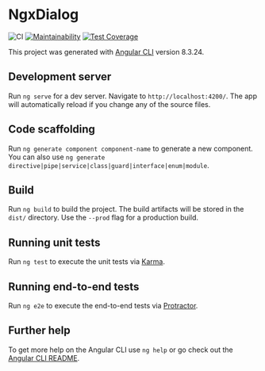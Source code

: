 # NgxDialog

![CI](https://github.com/2YY/ngx-dialog/workflows/CI/badge.svg)
[![Maintainability](https://api.codeclimate.com/v1/badges/320e182fa88aa750daaa/maintainability)](https://codeclimate.com/github/2YY/ngx-dialog/maintainability)
[![Test Coverage](https://api.codeclimate.com/v1/badges/320e182fa88aa750daaa/test_coverage)](https://codeclimate.com/github/2YY/ngx-dialog/test_coverage)

This project was generated with [Angular CLI](https://github.com/angular/angular-cli) version 8.3.24.

## Development server

Run `ng serve` for a dev server. Navigate to `http://localhost:4200/`. The app will automatically reload if you change any of the source files.

## Code scaffolding

Run `ng generate component component-name` to generate a new component. You can also use `ng generate directive|pipe|service|class|guard|interface|enum|module`.

## Build

Run `ng build` to build the project. The build artifacts will be stored in the `dist/` directory. Use the `--prod` flag for a production build.

## Running unit tests

Run `ng test` to execute the unit tests via [Karma](https://karma-runner.github.io).

## Running end-to-end tests

Run `ng e2e` to execute the end-to-end tests via [Protractor](http://www.protractortest.org/).

## Further help

To get more help on the Angular CLI use `ng help` or go check out the [Angular CLI README](https://github.com/angular/angular-cli/blob/master/README.md).
